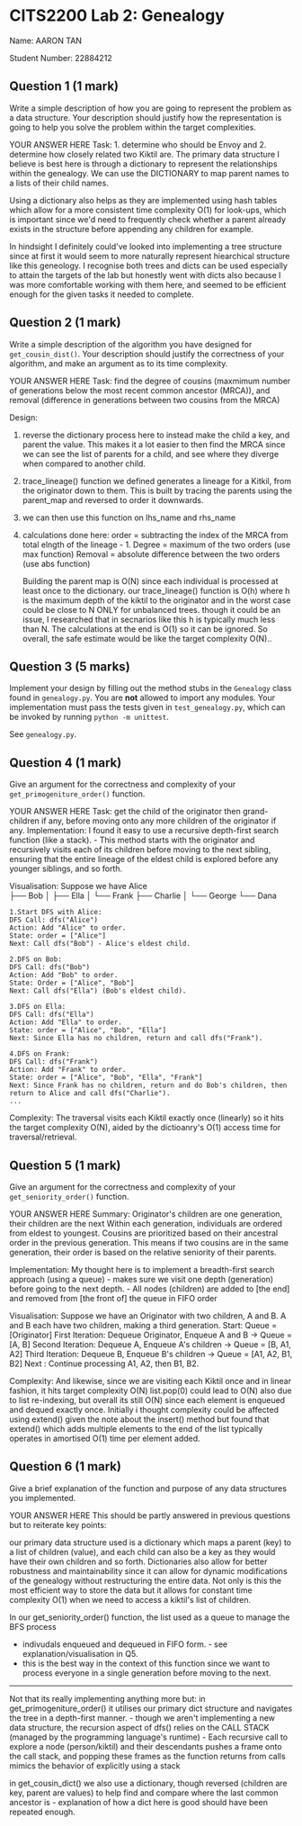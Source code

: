 # CITS2200 Lab 2: Genealogy

Name: AARON TAN

Student Number: 22884212


## Question 1 (1 mark)
Write a simple description of how you are going to represent the problem as a data structure.
Your description should justify how the representation is going to help you solve the problem within the target complexities.

YOUR ANSWER HERE
Task: 1. determine who should be Envoy and 2. determine how closely related two Kiktil are.
The primary data structure I believe is best here is through a dictionary to represent the relationships within the genealogy.
We can use the DICTIONARY to map parent names to a lists of their child names.

Using a dictionary also helps as they are implemented using hash tables which allow for a more consistent time complexity O(1) for look-ups, 
which is important since we'd need to frequently check whether a parent already exists in the structure before appending any children for example.

In hindsight I definitely could've looked into implementing a tree structure since at first it would seem to more
naturally represent hiearchical structure like this geneology. I recognise both trees and dicts can be used especially to attain the 
targets of the lab but honestly went with dicts also because I was more comfortable working with them here, and seemed to be efficient enough
for the given tasks it needed to complete.

## Question 2 (1 mark)
Write a simple description of the algorithm you have designed for `get_cousin_dist()`.
Your description should justify the correctness of your algorithm, and make an argument as to its time complexity.

YOUR ANSWER HERE
Task: find the degree of cousins (maxmimum number of generations below the most recent common ancestor (MRCA)), and removal (difference in
generations between two cousins from the MRCA)

Design:
1. reverse the dictionary process here to instead make the child a key, and parent the value. This makes it a lot easier to then find the MRCA since
    we can see the list of parents for a child, and see where they diverge when compared to another child.
2. trace_lineage() function we defined generates a lineage for a Kitkil, from the originator down to them. This is built by tracing the parents
using the parent_map and reversed to order it downwards.
3. we can then use this function on lhs_name and rhs_name
4. calculations done here: 
    order = subtracting the index of the MRCA from total elngth of the lineage - 1.
    Degree = maximum of the two orders (use max function)
    Removal = absolute difference between the two orders (use abs function)

    Building the parent map is O(N) since each individual is processed at least once to the dictionary.
    our trace_lineage() function is O(h) where h is the maximum depth of the kiktil to the originator and in the worst case could be close to N
    ONLY for unbalanced trees. though it could be an issue, I researched that in secnarios like this h is typically much less than N.
    The calculations at the end is O(1) so it can be ignored.
    So overall, the safe estimate would be like the target complexity O(N)..


## Question 3 (5 marks)
Implement your design by filling out the method stubs in the `Genealogy` class found in `genealogy.py`.
You are **not** allowed to import any modules.
Your implementation must pass the tests given in `test_genealogy.py`, which can be invoked by running `python -m unittest`.

See `genealogy.py`.


## Question 4 (1 mark)
Give an argument for the correctness and complexity of your `get_primogeniture_order()` function.

YOUR ANSWER HERE
Task: get the child of the originator then grand-children if any, before moving onto any more children of the originator if any.
Implementation: I found it easy to use a recursive depth-first search function (like a stack).
    - This method starts with the originator and recursively visits each of its children before moving to the next sibling, ensuring that 
    the entire lineage of the eldest child is explored before any younger siblings, and so forth.

Visualisation:
    Suppose we have 
        Alice                          
        ├── Bob
        │   ├── Ella
        │   └── Frank
        ├── Charlie
        │   └── George
        └── Dana

    1.Start DFS with Alice:
    DFS Call: dfs("Alice")
    Action: Add "Alice" to order.
    State: order = ["Alice"]
    Next: Call dfs("Bob") - Alice's eldest child.
    
    2.DFS on Bob:
    DFS Call: dfs("Bob")
    Action: Add "Bob" to order.
    State: Order = ["Alice", "Bob"]
    Next: Call dfs("Ella") (Bob's eldest child).
    
    3.DFS on Ella:
    DFS Call: dfs("Ella")
    Action: Add "Ella" to order.
    State: order = ["Alice", "Bob", "Ella"]
    Next: Since Ella has no children, return and call dfs("Frank").
    
    4.DFS on Frank:
    DFS Call: dfs("Frank")
    Action: Add "Frank" to order.
    State: order = ["Alice", "Bob", "Ella", "Frank"]
    Next: Since Frank has no children, return and do Bob's children, then return to Alice and call dfs("Charlie").
    ...

Complexity: The traversal visits each Kiktil exactly once (linearly) so it hits the target complexity O(N), aided by the
dictioanry's O(1) access time for traversal/retrieval.


## Question 5 (1 mark)
Give an argument for the correctness and complexity of your `get_seniority_order()` function.

YOUR ANSWER HERE
Summary:
Originator's children are one generation, their children are the next
Within each generation, individuals are ordered from eldest to youngest.
Cousins are prioritized based on their ancestral order in the previous generation. This means if two cousins are in the same generation, 
their order is based on the relative seniority of their parents.

Implementation: My thought here is to implement a breadth-first search approach (using a queue) 
    - makes sure we visit one depth (generation) before going to the next depth.
    - All nodes (children) are added to [the end] and removed from [the front of] the queue in FIFO order

Visualisation:
    Suppose we have an Originator with two children, A and B. A and B each have two children, making a third generation.
Start: Queue = [Originator]
First Iteration: Dequeue Originator, Enqueue A and B → Queue = [A, B]
Second Iteration: Dequeue A, Enqueue A's children → Queue = [B, A1, A2]
Third Iteration: Dequeue B, Enqueue B's children → Queue = [A1, A2, B1, B2]
Next : Continue processing A1, A2, then B1, B2.

Complexity: And likewise, since we are visiting each Kiktil once and in linear fashion, it hits target complexity O(N)
list.pop(0) could lead to O(N) also due to list re-indexing, but overall its still O(N) since each element is enqueued and dequed exactly once.
Initially i thought complexity could be affected using extend() given the note about the insert() method but found that extend() which adds multiple 
elements to the end of the list typically operates in amortised O(1) time per element added.


## Question 6 (1 mark)
Give a brief explanation of the function and purpose of any data structures you implemented.

YOUR ANSWER HERE
This should be partly answered in previous questions but to reiterate key points:

our primary data structure used is a dictionary which maps a parent (key) to a list of children (value), and each child
can also be a key as they would have their own children and so forth.
Dictionaries also allow for better robustness and maintainability since it can allow for dynamic modifications of the genealogy
without restructuring the entire data.
Not only is this the most efficient way to store the data but it allows for constant time complexity O(1) when we need to access
a kiktil's list of children.

In our get_seniority_order() function, the list used as a queue to manage the BFS process
- indivudals enqueued and dequeued in FIFO form. - see explanation/visualisation in Q5.
- this is the best way in the context of this function since we want to process everyone in a single generation before moving to the next.

________________________________________________________________________________________________________________________________________________________________
Not that its really implementing anything more but:
in get_primogeniture_order() it utilises our primary dict structure and navigates the tree in a depth-first manner.
    - though we aren't implementing a new data structure, the recursion aspect of dfs() relies on the CALL STACK (managed by the programming
    language's runtime)
    - Each recursive call to explore a node (person/kiktil) and their descendants pushes a frame onto the call stack, and popping these frames as the 
    function returns from calls mimics the behavior of explicitly using a stack

in get_cousin_dict() we also use a dictionary, though reversed (children are key, parent are values) to help find and compare where the last common ancestor is
    - explanation of how a dict here is good should have been repeated enough.